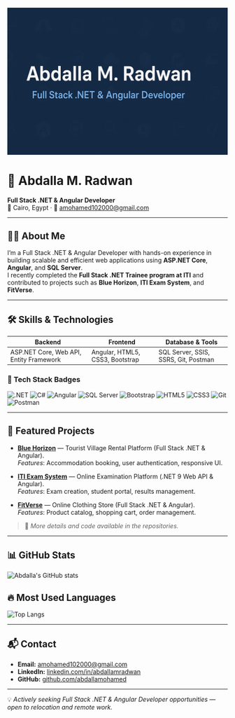 <!-- Banner -->
![Header](./banner.png)

# 👋 Abdalla M. Radwan
**Full Stack .NET & Angular Developer**  
📍 Cairo, Egypt · 📧 amohamed102000@gmail.com  

---

## 🧑‍💻 About Me
I’m a Full Stack .NET & Angular Developer with hands-on experience in building scalable and efficient web applications using **ASP.NET Core**, **Angular**, and **SQL Server**.  
I recently completed the **Full Stack .NET Trainee program at ITI** and contributed to projects such as **Blue Horizon**, **ITI Exam System**, and **FitVerse**.

---

## 🛠 Skills & Technologies

| **Backend** | **Frontend** | **Database & Tools** |
|-------------|--------------|----------------------|
| ASP.NET Core, Web API, Entity Framework | Angular, HTML5, CSS3, Bootstrap | SQL Server, SSIS, SSRS, Git, Postman |

### 🔹 Tech Stack Badges
![.NET](https://img.shields.io/badge/.NET-512BD4?style=for-the-badge&logo=dotnet&logoColor=white)
![C#](https://img.shields.io/badge/C%23-239120?style=for-the-badge&logo=c-sharp&logoColor=white)
![Angular](https://img.shields.io/badge/Angular-DD0031?style=for-the-badge&logo=angular&logoColor=white)
![SQL Server](https://img.shields.io/badge/SQL%20Server-CC2927?style=for-the-badge&logo=microsoftsqlserver&logoColor=white)
![Bootstrap](https://img.shields.io/badge/Bootstrap-7952B3?style=for-the-badge&logo=bootstrap&logoColor=white)
![HTML5](https://img.shields.io/badge/HTML5-E34F26?style=for-the-badge&logo=html5&logoColor=white)
![CSS3](https://img.shields.io/badge/CSS3-1572B6?style=for-the-badge&logo=css3&logoColor=white)
![Git](https://img.shields.io/badge/Git-F05032?style=for-the-badge&logo=git&logoColor=white)
![Postman](https://img.shields.io/badge/Postman-FF6C37?style=for-the-badge&logo=postman&logoColor=white)

---

## 🚀 Featured Projects

- **[Blue Horizon](#)** — Tourist Village Rental Platform (Full Stack .NET & Angular).  
  _Features_: Accommodation booking, user authentication, responsive UI.

- **[ITI Exam System](#)** — Online Examination Platform (.NET 9 Web API & Angular).  
  _Features_: Exam creation, student portal, results management.

- **[FitVerse](#)** — Online Clothing Store (Full Stack .NET & Angular).  
  _Features_: Product catalog, shopping cart, order management.

> 📌 _More details and code available in the repositories._

---

## 📊 GitHub Stats
![Abdalla's GitHub stats](https://github-readme-stats.vercel.app/api?username=abdallamohamed&show_icons=true&theme=tokyonight)

## 🔥 Most Used Languages
![Top Langs](https://github-readme-stats.vercel.app/api/top-langs/?username=abdallamohamed&layout=compact&theme=tokyonight)

---

## 📬 Contact
- **Email:** amohamed102000@gmail.com  
- **LinkedIn:** [linkedin.com/in/abdallamradwan](https://www.linkedin.com/in/abdallamradwan)  
- **GitHub:** [github.com/abdallamohamed](https://github.com/abdallamohamed)

---
💡 _Actively seeking Full Stack .NET & Angular Developer opportunities — open to relocation and remote work._

